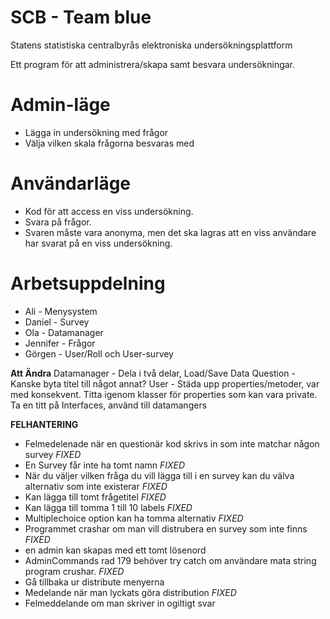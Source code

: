 # SCB - Team blue
Statens statistiska centralbyrås elektroniska undersökningsplattform

Ett program för att administrera/skapa samt besvara undersökningar.

# Admin-läge
* Lägga in undersökning med frågor
* Välja vilken skala frågorna besvaras med 

# Användarläge
* Kod för att access en viss undersökning.
* Svara på frågor.
* Svaren måste vara anonyma, men det ska lagras att en viss användare har svarat på en viss undersökning.


# Arbetsuppdelning
* Ali - Menysystem
* Daniel - Survey
* Ola - Datamanager
* Jennifer - Frågor
* Görgen - User/Roll och User-survey


**Att Ändra**
Datamanager - Dela i två delar, Load/Save Data
Question - Kanske byta titel till något annat?
User - Städa upp properties/metoder, var med konsekvent.
Titta igenom klasser för properties som kan vara private.
Ta en titt på Interfaces, använd till datamangers 


**FELHANTERING**
- Felmedelenade när en questionär kod skrivs in som inte matchar någon survey *FIXED*
- En Survey får inte ha tomt namn *FIXED*
- När du väljer vilken fråga du vill lägga till i en survey kan du välva alternativ som inte existerar *FIXED*
- Kan lägga till tomt frågetitel   *FIXED*
- Kan lägga till tomma 1 till 10 labels *FIXED*
- Multiplechoice option kan ha tomma alternativ *FIXED*
- Programmet crashar om man vill distrubera en survey som inte finns *FIXED*
- en admin kan skapas med ett tomt lösenord 
- AdminCommands rad 179 behöver try catch om användare mata string program crushar. *FIXED*
- Gå tillbaka ur distribute menyerna
- Medelande när man lyckats göra distribution *FIXED*
- Felmeddelande om man skriver in ogiltigt svar 